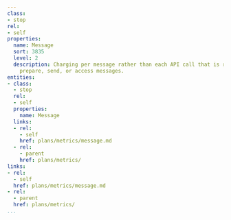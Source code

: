 ```yaml
---
class:
- stop
rel:
- self
properties:
  name: Message
  sort: 3835
  level: 2
  description: Charging per message rather than each API call that is required to
    prepare, send, or access messages.
entities:
- class:
  - stop
  rel:
  - self
  properties:
    name: Message
  links:
  - rel:
    - self
    href: plans/metrics/message.md
  - rel:
    - parent
    href: plans/metrics/
links:
- rel:
  - self
  href: plans/metrics/message.md
- rel:
  - parent
  href: plans/metrics/
...
```

